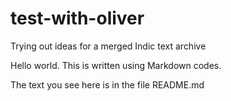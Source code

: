 # test-with-oliver
Trying out ideas for a merged Indic text archive

Hello world.  This is written using Markdown codes.

The text you see here is in the file README.md
